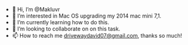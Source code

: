 - 👋 Hi, I’m @Makluvr
- 👀 I’m interested in Mac OS upgrading my 2014 mac mini 7,1.
- 🌱 I’m currently learning how to do this.
- 💞️ I’m looking to collaborate on on this task.
- 📫 How to reach me drivewaydavid07@gmail.com, thanks so much!

<!---
Makluvr/Makluvr is a ✨ special ✨ repository because its `README.md` (this file) appears on your GitHub profile.
You can click the Preview link to take a look at your changes.
--->
